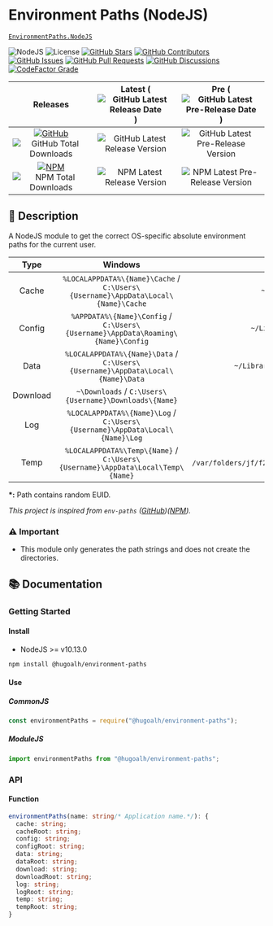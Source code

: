 # Environment Paths (NodeJS)

[`EnvironmentPaths.NodeJS`](https://github.com/hugoalh-studio/environment-paths-nodejs)

![NodeJS](https://img.shields.io/badge/NodeJS-339933?logo=nodedotjs&logoColor=ffffff&style=flat-square "NodeJS")
![License](https://img.shields.io/static/v1?label=License&message=MIT&style=flat-square "License")
[![GitHub Stars](https://img.shields.io/github/stars/hugoalh-studio/environment-paths-nodejs?label=Stars&logo=github&logoColor=ffffff&style=flat-square "GitHub Stars")](https://github.com/hugoalh-studio/environment-paths-nodejs/stargazers)
[![GitHub Contributors](https://img.shields.io/github/contributors/hugoalh-studio/environment-paths-nodejs?label=Contributors&logo=github&logoColor=ffffff&style=flat-square "GitHub Contributors")](https://github.com/hugoalh-studio/environment-paths-nodejs/graphs/contributors)
[![GitHub Issues](https://img.shields.io/github/issues-raw/hugoalh-studio/environment-paths-nodejs?label=Issues&logo=github&logoColor=ffffff&style=flat-square "GitHub Issues")](https://github.com/hugoalh-studio/environment-paths-nodejs/issues)
[![GitHub Pull Requests](https://img.shields.io/github/issues-pr-raw/hugoalh-studio/environment-paths-nodejs?label=Pull%20Requests&logo=github&logoColor=ffffff&style=flat-square "GitHub Pull Requests")](https://github.com/hugoalh-studio/environment-paths-nodejs/pulls)
[![GitHub Discussions](https://img.shields.io/github/discussions/hugoalh-studio/environment-paths-nodejs?label=Discussions&logo=github&logoColor=ffffff&style=flat-square "GitHub Discussions")](https://github.com/hugoalh-studio/environment-paths-nodejs/discussions)
[![CodeFactor Grade](https://img.shields.io/codefactor/grade/github/hugoalh-studio/environment-paths-nodejs?label=Grade&logo=codefactor&logoColor=ffffff&style=flat-square "CodeFactor Grade")](https://www.codefactor.io/repository/github/hugoalh-studio/environment-paths-nodejs)

| **Releases** | **Latest** (![GitHub Latest Release Date](https://img.shields.io/github/release-date/hugoalh-studio/environment-paths-nodejs?label=&style=flat-square "GitHub Latest Release Date")) | **Pre** (![GitHub Latest Pre-Release Date](https://img.shields.io/github/release-date-pre/hugoalh-studio/environment-paths-nodejs?label=&style=flat-square "GitHub Latest Pre-Release Date")) |
|:-:|:-:|:-:|
| [![GitHub](https://img.shields.io/badge/GitHub-181717?logo=github&logoColor=ffffff&style=flat-square "GitHub")](https://github.com/hugoalh-studio/environment-paths-nodejs/releases) ![GitHub Total Downloads](https://img.shields.io/github/downloads/hugoalh-studio/environment-paths-nodejs/total?label=&style=flat-square "GitHub Total Downloads") | ![GitHub Latest Release Version](https://img.shields.io/github/release/hugoalh-studio/environment-paths-nodejs?sort=semver&label=&style=flat-square "GitHub Latest Release Version") | ![GitHub Latest Pre-Release Version](https://img.shields.io/github/release/hugoalh-studio/environment-paths-nodejs?include_prereleases&sort=semver&label=&style=flat-square "GitHub Latest Pre-Release Version") |
| [![NPM](https://img.shields.io/badge/NPM-CB3837?logo=npm&logoColor=ffffff&style=flat-square "NPM")](https://www.npmjs.com/package/@hugoalh/environment-paths) ![NPM Total Downloads](https://img.shields.io/npm/dt/@hugoalh/environment-paths?label=&style=flat-square "NPM Total Downloads") | ![NPM Latest Release Version](https://img.shields.io/npm/v/@hugoalh/environment-paths/latest?label=&style=flat-square "NPM Latest Release Version") | ![NPM Latest Pre-Release Version](https://img.shields.io/npm/v/@hugoalh/environment-paths/pre?label=&style=flat-square "NPM Latest Pre-Release Version") |

## 📝 Description

A NodeJS module to get the correct OS-specific absolute environment paths for the current user.

| **Type** | **Windows** | **MacOS** | **Linux** |
|:-:|:-:|:-:|:-:|
| Cache | `%LOCALAPPDATA%\{Name}\Cache` / `C:\Users\{Username}\AppData\Local\{Name}\Cache` | `~/Library/Caches/{Name}` | `$XDG_CACHE_HOME/{Name}` / `~/.cache/{Name}` |
| Config | `%APPDATA%\{Name}\Config` / `C:\Users\{Username}\AppData\Roaming\{Name}\Config` | `~/Library/Preferences/{Name}` | `$XDG_CONFIG_HOME/{Name}` / `~/.config/{Name}` |
| Data | `%LOCALAPPDATA%\{Name}\Data` / `C:\Users\{Username}\AppData\Local\{Name}\Data` | `~/Library/Application Support/{Name}` | `$XDG_DATA_HOME/{Name}` / `~/.local/share/{Name}` |
| Download | `~\Downloads` / `C:\Users\{Username}\Downloads\{Name}` | `~/Downloads/{Name}` | `~/Downloads/{Name}` |
| Log | `%LOCALAPPDATA%\{Name}\Log` / `C:\Users\{Username}\AppData\Local\{Name}\Log` | `~/Library/Logs/{Name}` | `$XDG_STATE_HOME/{Name}` / `~/.local/state/{Name}` |
| Temp | `%LOCALAPPDATA%\Temp\{Name}` / `C:\Users\{Username}\AppData\Local\Temp\{Name}` | `/var/folders/jf/f2twvvvs5jl_m49tf034ffpw0000gn/T/{Name}`\* | `/tmp/{Username}/{Name}` |

**\*:** Path contains random EUID.

*This project is inspired from `env-paths` ([GitHub](https://github.com/sindresorhus/env-paths))([NPM](https://www.npmjs.com/package/env-paths)).*

### ⚠ Important

- This module only generates the path strings and does not create the directories.

## 📚 Documentation

### Getting Started

#### Install

- NodeJS >= v10.13.0

```sh
npm install @hugoalh/environment-paths
```

#### Use

##### CommonJS

```js
const environmentPaths = require("@hugoalh/environment-paths");
```

##### ModuleJS

```js
import environmentPaths from "@hugoalh/environment-paths";
```

### API

#### Function

```ts
environmentPaths(name: string/* Application name.*/): {
  cache: string;
  cacheRoot: string;
  config: string;
  configRoot: string;
  data: string;
  dataRoot: string;
  download: string;
  downloadRoot: string;
  log: string;
  logRoot: string;
  temp: string;
  tempRoot: string;
}
```

